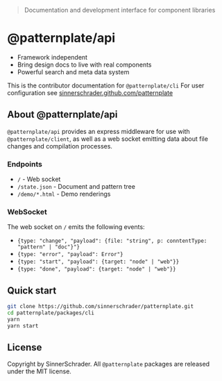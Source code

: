 > Documentation and development interface for component libraries

# @patternplate/api

* Framework independent
* Bring design docs to live with real components
* Powerful search and meta data system

This is the contributor documentation for `@patternplate/cli`
For user configuration see [sinnerschrader.github.com/patternplate](https://sinnerschrader.github.com/patternplate)


## About @patternplate/api

`@patternplate/api` provides an express middleware for use with 
`@patternplate/client`, as well as a web socket emitting
data about file changes and compilation processes.

### Endpoints

* `/` - Web socket
* `/state.json` - Document and pattern tree
* `/demo/*.html` - Demo renderings

### WebSocket

The web socket on `/` emits the following events:

* `{type: "change", "payload": {file: "string", p: conntentType: "pattern" | "doc"}"}`
* `{type: "error", "payload": Error"}`
* `{type: "start", "payload": {target: "node" | "web"}}`
* `{type: "done", "payload": {target: "node" | "web"}}`

## Quick start

```sh
git clone https://github.com/sinnerschrader/patternplate.git
cd patternplate/packages/cli
yarn
yarn start
```

## License

Copyright by SinnerSchrader. All `@patternplate` packages are released under the MIT license.

